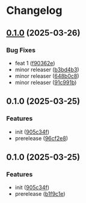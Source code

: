 # Changelog

## [0.1.0](https://github.com/tharindurr/test-releases/compare/0.1.0-prerelease.1...0.1.0) (2025-03-26)


### Bug Fixes

* feat 1 ([f90362e](https://github.com/tharindurr/test-releases/commit/f90362ed68c5eaa4b157a5ed00811d355767f607))
* minor releaser ([b3bd4b3](https://github.com/tharindurr/test-releases/commit/b3bd4b3a282b1bb0a34a701faf3ea172b5b33d6e))
* minor releaser ([648b0c8](https://github.com/tharindurr/test-releases/commit/648b0c8faec60eee6f6bcb6aacd9582175075a70))
* minor releaser ([91c991b](https://github.com/tharindurr/test-releases/commit/91c991be5a8814babd8f7dbce78b96b415e1ef1f))

## 0.1.0 (2025-03-25)


### Features

* init ([905c34f](https://github.com/tharindurr/test-releases/commit/905c34f91627a2e5e98453d411113011c51ed9a7))
* prerelease ([96cf2e8](https://github.com/tharindurr/test-releases/commit/96cf2e8a8f3397d09d87d1fd144d7b984b7e545f))

## 0.1.0 (2025-03-25)


### Features

* init ([905c34f](https://github.com/tharindurr/test-releases/commit/905c34f91627a2e5e98453d411113011c51ed9a7))
* prerelease ([b1f9c1e](https://github.com/tharindurr/test-releases/commit/b1f9c1e8446bbac65a81e56e80675e8689970a0a))
